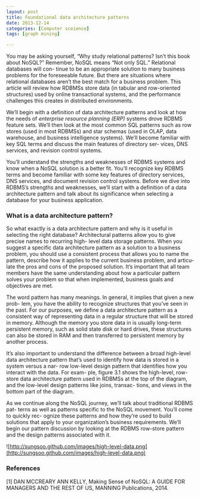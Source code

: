```yaml
---
layout: post
title: Foundational data architecture patterns
date: 2013-12-14
categories: [Computer sceience]
tags: [graph mining]

---
```


You may be asking yourself, “Why study relational patterns? Isn’t this book about NoSQL?” Remember, NoSQL means “Not only SQL.” Relational databases will con- tinue to be an appropriate solution to many business problems for the foreseeable future. But there are situations where relational databases aren’t the best match for a business problem. This article will review how RDBMSs store data (in tabular and row-oriented structures) used by online transactional systems, and the performance challenges this creates in distributed environments.
We’ll begin with a definition of data architecture patterns and look at how the needs of *enterprise resource planning (ERP)* systems drove RDBMS feature sets. We’ll then look at the most common SQL patterns such as row stores (used in most RDBMSs) and star schemas (used in OLAP, data warehouse, and business intelligence systems). We’ll become familiar with key SQL terms and discuss the main features of directory ser- vices, DNS services, and revision control systems.
You’ll understand the strengths and weaknesses of RDBMS systems and know when a NoSQL solution is a better fit. You’ll recognize key RDBMS terms and become familiar with some key features of directory services, DNS services, and document revision control systems. Before we dive into RDBMS’s strengths and weaknesses, we’ll start with a definition of a data architecture pattern and talk about its significance when selecting a database for your business application.
### What is a data architecture pattern?
So what exactly is a data architecture pattern and why is it useful in selecting the right database? Architectural patterns allow you to give precise names to recurring high- level data storage patterns. When you suggest a specific data architecture pattern as a solution to a business problem, you should use a consistent process that allows you to name the pattern, describe how it applies to the current business problem, and articu- late the pros and cons of the proposed solution. It’s important that all team members have the same understanding about how a particular pattern solves your problem so that when implemented, business goals and objectives are met.
The word pattern has many meanings. In general, it implies that given a new prob- lem, you have the ability to recognize structures that you’ve seen in the past. For our purposes, we define a data architecture pattern as a consistent way of representing data in a regular structure that will be stored in memory. Although the memory you store data in is usually long-term persistent memory, such as solid state disk or hard drives, these structures can also be stored in RAM and then transferred to persistent memory by another process.
It’s also important to understand the difference between a broad high-level data architecture pattern that’s used to identify how data is stored in a system versus a nar- row low-level design pattern that identifies how you interact with the data. For exam- ple, figure 3.1 shows the high-level, row-store data architecture pattern used in RDBMSs at the top of the diagram, and the low-level design patterns like joins, transac- tions, and views in the bottom part of the diagram.
As we continue along the NoSQL journey, we’ll talk about traditional RDBMS pat- terns as well as patterns specific to the NoSQL movement. You’ll come to quickly rec- ognize these patterns and how they’re used to build solutions that apply to your organization’s business requirements. We’ll begin our pattern discussion by looking at the RDBMS row-store pattern and the design patterns associated with it.![http://sungsoo.github.com/images/high-level-data.png](http://sungsoo.github.com/images/high-level-data.png)
### References
[1] DAN MCCREARY ANN KELLY, Making Sense of NoSQL: A GUIDE FOR MANAGERS AND THE REST OF US, MANNING Publications, 2014. 
